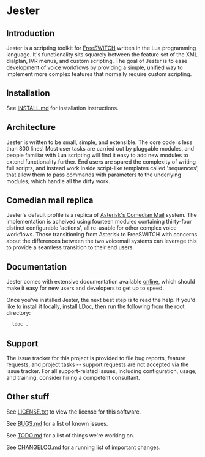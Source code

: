 # Jester

## Introduction
Jester is a scripting toolkit for [FreeSWITCH](https://freeswitch.org) written in the Lua programming language. It's functionality sits squarely between the feature set of the XML dialplan, IVR menus, and custom scripting. The goal of Jester is to ease development of voice workflows by providing a simple, unified way to implement more complex features that normally require custom scripting.

## Installation
See [INSTALL.md](INSTALL.md) for installation instructions.

## Architecture
Jester is written to be small, simple, and extensible. The core code is less than 800 lines! Most user tasks are carried out by pluggable modules, and people familiar with Lua scripting will find it easy to add new modules to extend functionality further. End users are spared the complexity of writing full scripts, and instead work inside script-like templates called 'sequences', that allow them to pass commands with parameters to the underlying modules, which handle all the dirty work.

## Comedian mail replica
Jester's default profile is a replica of [Asterisk's Comedian Mail](http://www.voip-info.org/wiki/index.php?page_id=502) system. The implementation is acheived using fourteen modules containing thirty-four distinct configurable 'actions', all re-usable for other complex voice workflows. Those transitioning from Asterisk to FreeSWITCH with concerns about the differences between the two voicemail systems can leverage this to provide a seamless transition to their end users.

## Documentation

Jester comes with extensive documentation available [online](http://thehunmonkgroup.github.io/jester/doc/), which should make it easy for new users and developers to get up to speed.

Once you've installed Jester, the next best step is to read the help. If you'd like to install it locally, install [LDoc](https://github.com/stevedonovan/LDoc), then run the following from the root directory:

```sh
  ldoc .
```

## Support

The issue tracker for this project is provided to file bug reports, feature requests, and project tasks -- support requests are not accepted via the issue tracker. For all support-related issues, including configuration, usage, and training, consider hiring a competent consultant.

## Other stuff
See [LICENSE.txt](LICENSE.txt) to view the license for this software.

See [BUGS.md](BUGS.md) for a list of known issues.

See [TODO.md](TODO.md) for a list of things we're working on.

See [CHANGELOG.md](CHANGELOG.md) for a running list of important changes.
